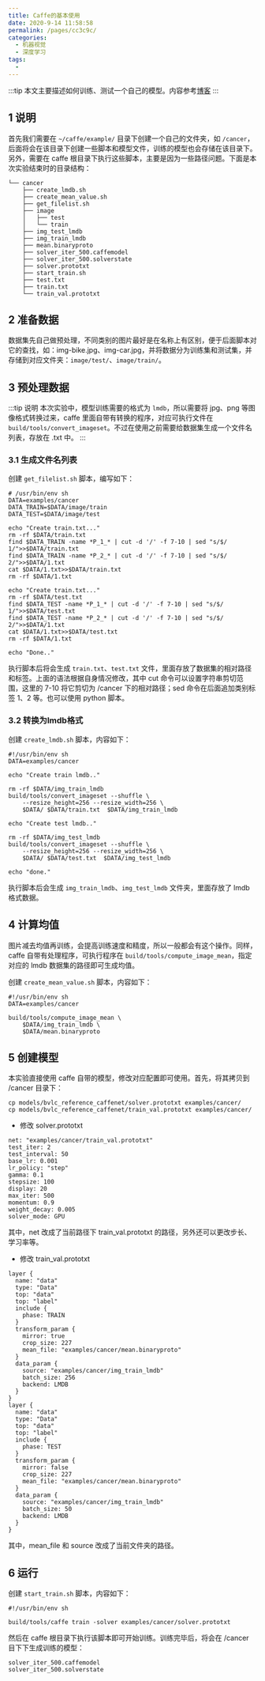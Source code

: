 ```yaml
---
title: Caffe的基本使用
date: 2020-9-14 11:58:58
permalink: /pages/cc3c9c/
categories: 
  - 机器视觉
  - 深度学习
tags: 
  - 
---
```



:::tip
本文主要描述如何训练、测试一个自己的模型。内容参考[博客](https://www.cnblogs.com/denny402/p/5083300.html)
:::

## 1 说明

首先我们需要在 `~/caffe/example/` 目录下创建一个自己的文件夹，如 `/cancer`，后面将会在该目录下创建一些脚本和模型文件，训练的模型也会存储在该目录下。另外，需要在 caffe 根目录下执行这些脚本，主要是因为一些路径问题。下面是本次实验结束时的目录结构：

```shell
└── cancer
    ├── create_lmdb.sh
    ├── create_mean_value.sh
    ├── get_filelist.sh
    ├── image
    │   ├── test
    │   └── train
    ├── img_test_lmdb
    ├── img_train_lmdb
    ├── mean.binaryproto
    ├── solver_iter_500.caffemodel
    ├── solver_iter_500.solverstate
    ├── solver.prototxt
    ├── start_train.sh
    ├── test.txt
    ├── train.txt
    └── train_val.prototxt
```

## 2 准备数据

数据集先自己做预处理，不同类别的图片最好是在名称上有区别，便于后面脚本对它的查找，如：img-bike.jpg、img-car.jpg，并将数据分为训练集和测试集，并存储到对应文件夹：`image/test/`、`image/train/`。

## 3 预处理数据

:::tip 说明
本次实验中，模型训练需要的格式为 `lmdb`，所以需要将 jpg、png 等图像格式转换过来，caffe 里面自带有转换的程序，对应可执行文件在 `build/tools/convert_imageset`。不过在使用之前需要给数据集生成一个文件名列表，存放在 .txt 中。
:::

### 3.1 生成文件名列表

创建 `get_filelist.sh` 脚本，编写如下：
```shell
# /usr/bin/env sh
DATA=examples/cancer
DATA_TRAIN=$DATA/image/train
DATA_TEST=$DATA/image/test

echo "Create train.txt..."
rm -rf $DATA/train.txt
find $DATA_TRAIN -name *P_1_* | cut -d '/' -f 7-10 | sed "s/$/ 1/">>$DATA/train.txt
find $DATA_TRAIN -name *P_2_* | cut -d '/' -f 7-10 | sed "s/$/ 2/">>$DATA/1.txt
cat $DATA/1.txt>>$DATA/train.txt
rm -rf $DATA/1.txt

echo "Create train.txt..."
rm -rf $DATA/test.txt
find $DATA_TEST -name *P_1_* | cut -d '/' -f 7-10 | sed "s/$/ 1/">>$DATA/test.txt
find $DATA_TEST -name *P_2_* | cut -d '/' -f 7-10 | sed "s/$/ 2/">>$DATA/1.txt
cat $DATA/1.txt>>$DATA/test.txt
rm -rf $DATA/1.txt

echo "Done.."
```
执行脚本后将会生成 `train.txt`、`test.txt` 文件，里面存放了数据集的相对路径和标签。上面的语法根据自身情况修改，其中 cut 命令可以设置字符串剪切范围，这里的 7-10 将它剪切为 /cancer 下的相对路径；sed 命令在后面追加类别标签 1、2 等。也可以使用 python 脚本。

### 3.2 转换为lmdb格式

创建 `create_lmdb.sh` 脚本，内容如下：
```shell
#!/usr/bin/env sh
DATA=examples/cancer

echo "Create train lmdb.."

rm -rf $DATA/img_train_lmdb
build/tools/convert_imageset --shuffle \
    --resize_height=256 --resize_width=256 \
    $DATA/ $DATA/train.txt  $DATA/img_train_lmdb

echo "Create test lmdb.."

rm -rf $DATA/img_test_lmdb
build/tools/convert_imageset --shuffle \
    --resize_height=256 --resize_width=256 \
    $DATA/ $DATA/test.txt  $DATA/img_test_lmdb

echo "done."
```
执行脚本后会生成 `img_train_lmdb`、`img_test_lmdb` 文件夹，里面存放了 lmdb 格式数据。

## 4 计算均值

图片减去均值再训练，会提高训练速度和精度，所以一般都会有这个操作。同样，caffe 自带有处理程序，可执行程序在 `build/tools/compute_image_mean`，指定对应的 lmdb 数据集的路径即可生成均值。

创建 `create_mean_value.sh` 脚本，内容如下：
```shell
#!/usr/bin/env sh
DATA=examples/cancer

build/tools/compute_image_mean \
    $DATA/img_train_lmdb \
    $DATA/mean.binaryproto
```

## 5 创建模型

本实验直接使用 caffe 自带的模型，修改对应配置即可使用。首先，将其拷贝到 /cancer 目录下：
```shell
cp models/bvlc_reference_caffenet/solver.prototxt examples/cancer/
cp models/bvlc_reference_caffenet/train_val.prototxt examples/cancer/
```

- 修改 solver.prototxt
```shell{1}
net: "examples/cancer/train_val.prototxt"
test_iter: 2
test_interval: 50
base_lr: 0.001
lr_policy: "step"
gamma: 0.1
stepsize: 100
display: 20
max_iter: 500
momentum: 0.9
weight_decay: 0.005
solver_mode: GPU
```
其中，net 改成了当前路径下 train_val.prototxt 的路径，另外还可以更改步长、学习率等。

- 修改 train_val.prototxt
```shell{12,15,31,34}
layer {
  name: "data"
  type: "Data"
  top: "data"
  top: "label"
  include {
    phase: TRAIN
  }
  transform_param {
    mirror: true
    crop_size: 227
    mean_file: "examples/cancer/mean.binaryproto"
  }
  data_param {
    source: "examples/cancer/img_train_lmdb"
    batch_size: 256
    backend: LMDB
  }
}
layer {
  name: "data"
  type: "Data"
  top: "data"
  top: "label"
  include {
    phase: TEST
  }
  transform_param {
    mirror: false
    crop_size: 227
    mean_file: "examples/cancer/mean.binaryproto"
  }
  data_param {
    source: "examples/cancer/img_train_lmdb"
    batch_size: 50
    backend: LMDB
  }
}
```
其中，mean_file 和 source 改成了当前文件夹的路径。


## 6 运行

创建 `start_train.sh` 脚本，内容如下：
```shell
#!/usr/bin/env sh

build/tools/caffe train -solver examples/cancer/solver.prototxt
```

然后在 caffe 根目录下执行该脚本即可开始训练。训练完毕后，将会在 /cancer 目下下生成训练的模型：
```shell
solver_iter_500.caffemodel
solver_iter_500.solverstate
```